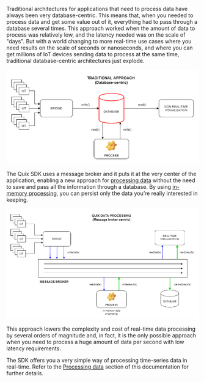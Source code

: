 Traditional architectures for applications that need to process data
have always been very database-centric. This means that, when you needed
to process data and get some value out of it, everything had to pass
through a database several times. This approach worked when the amount
of data to process was relatively low, and the latency needed was on the
scale of "days". But with a world changing to more real-time use cases
where you need results on the scale of seconds or nanoseconds, and where
you can get millions of IoT devices sending data to process at the same
time, traditional database-centric architectures just explode.

![Traditional architecture for data processing](../images/InMemoryProcessing1.png)

The Quix SDK uses a message broker and it puts it at the very center of
the application, enabling a new approach for [processing
data](#../process.md) without the need to save and pass all the
information through a database. By using [in-memory
processing](#in-memory-processing), you can persist only the data you’re
really interested in keeping.

![Quix approach for data processing](../images/InMemoryProcessing2.png)

This approach lowers the complexity and cost of real-time data
processing by several orders of magnitude and, in fact, it is the only
possible approach when you need to process a huge amount of data per
second with low latency requirements.

The SDK offers you a very simple way of processing time-series data in
real-time. Refer to the [Processing data](#../process.md) section of
this documentation for further details.
